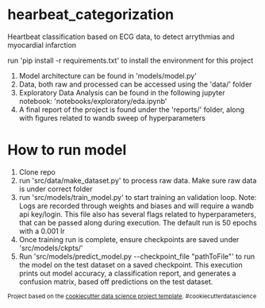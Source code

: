 hearbeat_categorization
==============================

Heartbeat classification based on ECG data, to detect arrythmias and myocardial infarction

run 'pip install -r requirements.txt' to install the environment for this project

1) Model architecture can be found in 'models/model.py'
2) Data, both raw and processed can be accessed using the 'data/' folder
3) Exploratory Data Analysis can be found in the following jupyter notebook: 'notebooks/exploratory/eda.ipynb'
4) A final report of the project is found under the 'reports/' folder, along with figures related to wandb sweep of hyperparameters


# How to run model
1) Clone repo
2) run 'src/data/make_dataset.py' to process raw data. Make sure raw data is under correct folder
3) run 'src/models/train_model.py' to start training an validation loop. Note: Logs are recorded through weights and biases and will require a wandb api key/login. This file also has several flags related to hyperparameters, that can be passed along during execution. The default run is 50 epochs with a 0.001 lr
4) Once training run is complete, ensure checkpoints are saved under 'src/models/ckpts/'
5) Run 'src/models/predict_model.py --checkpoint_file "pathToFile"' to run the model on the test dataset on a saved checkpoint. This execution prints out model accuracy, a classification report, and generates a confusion matrix, based off predictions on the test dataset.
<p><small>Project based on the <a target="_blank" href="https://drivendata.github.io/cookiecutter-data-science/">cookiecutter data science project template</a>. #cookiecutterdatascience</small></p>
